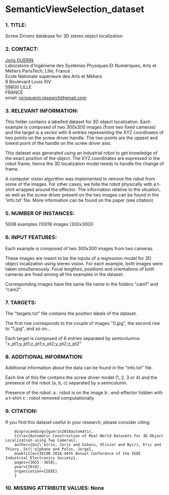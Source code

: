 # SemanticViewSelection_dataset

### 1. TITLE: 

Screw Drivers database for 3D stereo object localization

### 2. CONTACT: 

[Joris GUERIN](https://jorisguerin.github.io/)  
Laboratoire d'Ingénierie des Systèmes Physiques Et Numériques, Arts et Métiers ParisTech, Lille, France  
Ecole Nationale supérieure des Arts et Métiers  
8 Boulevard Louis XIV  
59800 LILLE  
FRANCE  
email: jorisguerin.research@gmail.com

### 3. RELEVANT INFORMATION:

This folder contains a labelled dataset for 3D object localization. Each example is composed of two 300x300 images (from two fixed cameras) and the target is a vector with 6 entries representing the XYZ coordinates of two points on the screw driver handle. The two points are the uppest and lowest point of the handle on the screw driver axis.

This dataset was generated using an industrial robot to get knowledge of the exact position of the object. The XYZ coordinates are expressed in the robot frame, hence the 3D localization model needs to handle the change of frame.

A computer vision algorithm was implemented to remove the robot from some of the images. For other cases, we hide the robot physically with a t-shirt wrapped around the effector. The information relative to the situation, as well as the screw driver present on the two images can be found in the 'info.txt' file.
More information can be found on the paper (see citation)

### 5. NUMBER OF INSTANCES:

5008 examples (10016 images (300x300))

### 6. INPUT FEATURES:

Each example is composed of two 300x300 images from two cameras.

These images are meant to be the inputs of a regression model for 3D object localization using stereo vision. For each example, both images were taken simultaneously. Focal lengthes, positions and orientations of both cameras are fixed among all the examples in the dataset.

Corresponding images have the same file name in the folders "cam1" and "cam2".

### 7. TARGETS:

The "targets.txt" file contains the position labels of the dataset.

The first row corresponds to the couple of images "0.jpg", the second row to "1.jpg", and so on...

Each target is composed of 6 entries separated by semicolumns: "x_pt1;y_pt1;z_pt1;x_pt2;y_pt2;z_pt2"

### 8. ADDITIONAL INFORMATION:

Additional information about the data can be found in the "info.txt" file.

Each line of this file contains the screw driver model (1, 2, 3 or 4) and the presence of the robot (a, b, c) separated by a semicolumn.

Presence of the robot:
a : robot is on the image
b : end-effector hidden with a t-shirt
c : robot removed computationally

### 9. CITATION:

If you find this dataset useful in your research, please consider citing:

		@inproceedings{guerin2018automatic,
		title={Automatic Construction of Real-World Datasets for 3D Object Localization using Two Cameras},
		author={Gu{\'e}rin, Joris and Gibaru, Olivier and Nyiri, Eric and Thiery, St{\'e}phane and Palos, Jorge},
		booktitle={IECON 2018-44th Annual Conference of the IEEE Industrial Electronics Society},
		pages={3655--3658},
		year={2018},
		organization={IEEE}
		}


### 10. MISSING ATTRIBUTE VALUES: None